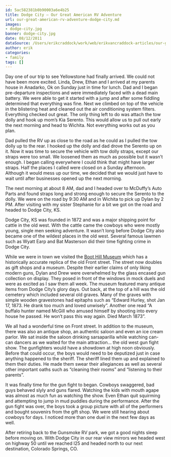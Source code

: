 ```yaml
---
id: 5ac582381b0b90003a6e4b25
title: Dodge City – Our Great American RV Adventure
url: our-great-american-rv-adventure-dodge-city.md
images:
- dodge-city.jpg
banner: dodge-city.jpg
date: 08/12/2011
dataSource: /Users/erikcraddock/work/web/erikvancraddock-articles/our-great-american-rv-adventure-dodge-city/our-great-american-rv-adventure-dodge-city.md
author: erik
categories:
- family
tags: []
---
```

  
Day one of our trip to see Yellowstone had finally arrived. We could not have been more excited. Linda, Drew, Ethan and I arrived at my parents house in Anadarko, Ok on Sunday just in time for lunch. Dad and I began pre-departure inspections and were immediately faced with a dead main battery. We were able to get it started with a jump and after some fiddling determined that everything was fine. Next we climbed on top of the vehicle in the blistering heat and cleaned out the air conditioning system filters. Everything checked out great. The only thing left to do was attach the tow dolly and hook up mom&#8217;s Kia Serento. This would allow us to pull out early the next morning and head to Wichita. Not everything works out as you plan.

Dad pulled the RV up as close to the road as he could as I pulled the tow dolly up to the rear. I hooked up the dolly and dad drove the Serento up on it. Now it was time to secure the vehicle with tow dolly straps, except our straps were too small. We loosened them as much as possible but it wasn&#8217;t enough. I began calling everywhere I could think that might have larger straps. Half the places I called were closed on a Sunday afternoon. Although it would mess up our time, we decided that we would just have to wait until after businesses opened up the next morning.

The next morning at about 8 AM, dad and I headed over to McDuffy&#8217;s Auto Parts and found straps long and strong enough to secure the Serento to the dolly. We were on the road by 9:30 AM and in Wichita to pick up Dylan by 2 PM. After visiting with my sister Stephanie for a bit we got on the road and headed to Dodge City, KS.

Dodge City, KS was founded in 1872 and was a major shipping point for cattle in the old west. With the cattle came the cowboys who were mostly young, single men seeking adventure. It wasn&#8217;t long before Dodge City also became one of the wildest places in the old west. Several famous lawmen such as Wyatt Earp and Bat Masterson did their time fighting crime in Dodge City.

While we were in town we visited the [Boot Hill Museum](http://boothill.org/) which has a historically accurate replica of the old Front street. The street now doubles as gift shops and a museum. Despite their earlier claims of only liking modern guns, Dylan and Drew were overwhelmed by the glass encased gun collection on display. They posed in front of the windows in mock duels and were as excited as I saw them all week. The museum featured many antique items from Dodge City&#8217;s glory days. Out back, at the top of a hill was the old cemetery which included several old graves. Many of the graves with simple wooden gravestones had epitaphs such as &#8220;Edward Hurley, shot Jan 17, 1873. He drank too much and loved unwisely&#8221;. Another one read &#8220;A buffalo hunter named McGill who amused himself by shooting into every house he passed. He won&#8217;t pass this way again. Died March 1873&#8221;.

We all had a wonderful time on Front street. In addition to the museum, there was also an antique shop, an authentic saloon and even an ice cream parlor. We sat inside the saloon drinking sarsaparilla while watching can-can dancers as we waited for the main attraction&#8230; the old west gun fight show. The gunfighters would have a showdown at high noon obviously. Before that could occur, the boys would need to be deputized just in case anything happened to the sheriff. The sheriff lined them up and explained to them their duties. He made them swear their allegiances as well as several other important oaths such as &#8220;cleaning their rooms&#8221; and &#8220;listening to their parents&#8221;.

It was finally time for the gun fight to began. Cowboys swaggered, bad guys behaved slyly and guns flared. Watching the kids with mouth agape was almost as much fun as watching the show. Even Ethan quit squirming and attempting to jump in mud puddles during the performance. After the gun fight was over, the boys took a group picture with all of the performers and bought souvenirs from the gift shop. We were still hearing about cowboys for days. I noticed more than one duel in the next few days as well.

After retiring back to the Gunsmoke RV park, we got a good nights sleep before moving on. With Dodge City in our rear view mirrors we headed west on highway 50 until we reached I25 and headed north to our next destination, Colorado Springs, CO.
